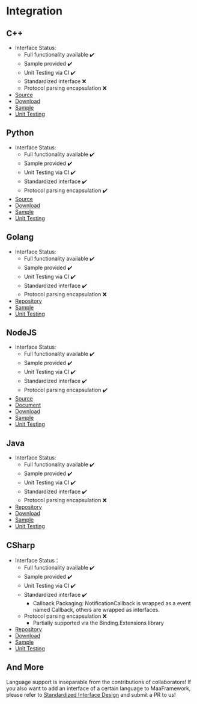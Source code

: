# Integration

## C++

- Interface Status:
  - Full functionality available ✔️
  - Sample provided ✔️
  - Unit Testing via CI ✔️
  - Standardized interface ❌
  - Protocol parsing encapsulation ❌
- [Source](https://github.com/MaaXYZ/MaaFramework/tree/main/include)
- [Download](https://github.com/MaaXYZ/MaaFramework/releases)
- [Sample](https://github.com/MaaXYZ/MaaFramework/blob/main/sample/cpp)
- [Unit Testing](https://github.com/MaaXYZ/MaaFramework/tree/main/test)

## Python

- Interface Status:
  - Full functionality available ✔️
  - Sample provided ✔️
  - Unit Testing via CI ✔️
  - Standardized interface ✔️
  - Protocol parsing encapsulation ✔️
- [Source](https://github.com/MaaXYZ/MaaFramework/tree/main/source/binding/Python)
- [Download](https://pypi.org/project/MaaFw/)
- [Sample](https://github.com/MaaXYZ/MaaFramework/tree/main/sample/python)
- [Unit Testing](https://github.com/MaaXYZ/MaaFramework/tree/main/test/python)

## Golang

- Interface Status:
  - Full functionality available ✔️
  - Sample provided ✔️
  - Unit Testing via CI ✔️
  - Standardized interface ✔️
  - Protocol parsing encapsulation ❌
- [Repository](https://github.com/MaaXYZ/maa-framework-go)
- [Sample](https://github.com/MaaXYZ/maa-framework-go/tree/main/examples)
- [Unit Testing](https://github.com/MaaXYZ/maa-framework-go/tree/main/test)

## NodeJS

- Interface Status:
  - Full functionality available ✔️
  - Sample provided ✔️
  - Unit Testing via CI ✔️
  - Standardized interface ✔️
  - Protocol parsing encapsulation ✔️
- [Source](../../source/binding/NodeJS)
- [Document](./NodeJS/J1.1-QuickStarted.md)
- [Download](https://npmjs.com/@maaxyz/maa-node)
- [Sample](https://github.com/MaaXYZ/MaaFramework/tree/main/sample/nodejs)
- [Unit Testing](https://github.com/MaaXYZ/MaaFramework/tree/main/test/nodejs)

## Java

- Interface Status:
  - Full functionality available ✔️
  - Sample provided ✔️
  - Unit Testing via CI ✔️
  - Standardized interface ✔️
  - Protocol parsing encapsulation ❌
- [Repository](https://github.com/hanhuoer/maa-framework-java)
- [Download](https://central.sonatype.com/namespace/io.github.hanhuoer)
- [Sample](https://github.com/hanhuoer/maa-framework-java/blob/main/maa-sample/README.md)
- [Unit Testing](https://github.com/hanhuoer/maa-framework-java/blob/main/maa-core/src/test)

## CSharp

- Interface Status：
  - Full functionality available ✔️
  - Sample provided ✔️
  - Unit Testing via CI ✔️
  - Standardized interface ✔️
    - Callback Packaging: NotificationCallback is wrapped as a event named Callback, others are wrapped as interfaces.
  - Protocol parsing encapsulation ❌
    - Partially supported via the Binding.Extensions library
- [Repository](https://github.com/MaaXYZ/MaaFramework.Binding.CSharp)
- [Download](https://www.nuget.org/packages/Maa.Framework)
- [Sample](https://github.com/MaaXYZ/MaaFramework.Binding.CSharp/tree/main/sample)
- [Unit Testing](https://github.com/MaaXYZ/MaaFramework.Binding.CSharp/tree/main/src/MaaFramework.Binding.UnitTests)

## And More

Language support is inseparable from the contributions of collaborators! If you also want to add an interface of a certain language to MaaFramework, please refer to [Standardized Interface Design](4.2-StandardizedInterfaceDesign.md) and submit a PR to us!
